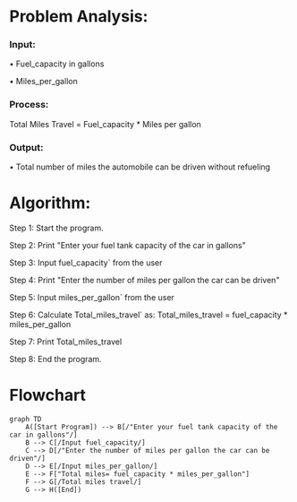 # Problem Analysis:
### Input: 
• Fuel_capacity in gallons

• Miles_per_gallon 


### Process:
Total Miles Travel = Fuel_capacity * Miles per gallon

### Output:

• Total number of miles the automobile can be driven without refueling

# Algorithm:

 Step 1: Start the program.

 Step 2: Print "Enter your fuel tank capacity of the car in gallons"

 Step 3: Input fuel_capacity` from the user

 Step 4: Print "Enter the number of miles per gallon the car can be driven"

 Step 5: Input miles_per_gallon` from the user

 Step 6: Calculate Total_miles_travel` as: Total_miles_travel = fuel_capacity * miles_per_gallon

 Step 7: Print  Total_miles_travel

 Step 8: End the program.

 # Flowchart
``` mermaid
graph TD
    A([Start Program]) --> B[/"Enter your fuel tank capacity of the car in gallons"/]
    B --> C[/Input fuel_capacity/]
    C --> D[/"Enter the number of miles per gallon the car can be driven"/]
    D --> E[/Input miles_per_gallon/]
    E --> F["Total miles= fuel_capacity * miles_per_gallon"]
    F --> G[/Total miles travel/]
    G --> H([End])
